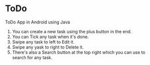 # ToDo
ToDo App in Android using Java

1. You can create a new task using the plus button in the end.
2. You can Tick any task when it's done.
3. Swipe any task to left to Edit it.
4. Swipe any yask to right to Delete it.
5. There's also a Search button at the top right which you can use to search for any task.
